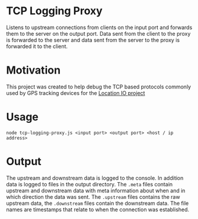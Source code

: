 TCP Logging Proxy
===============
Listens to upstream connections from clients on the input port and forwards them to the server on the output port. Data sent from the client to the proxy is forwarded to the server and data sent from the server to the proxy is forwarded it to the client.

Motivation
========
This project was created to help debug the TCP based protocols commonly used by GPS tracking devices for the [Location IO project](https://github.com/alexbirkett/location.io)

Usage
=====
`node tcp-logging-proxy.js <input port> <output port> <host / ip address>`

Output
======
The upstream and downstream data is logged to the console. In addition data is logged to files in the output directory. The `.meta` files contain upstream and downstream data with meta information about when and in which direction the data was sent. The  `.upstream` files contains the raw upstream data, the `.downstream` files contain the downstream data. The file names are timestamps that relate to when the connection was established.


